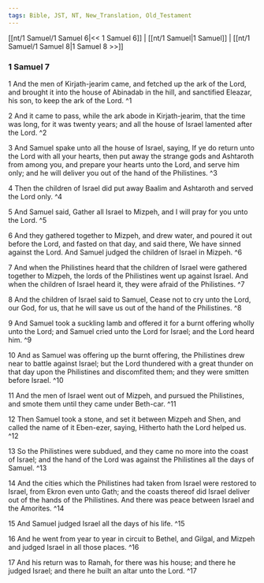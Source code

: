 ```yaml
---
tags: Bible, JST, NT, New_Translation, Old_Testament
---
```


[[nt/1 Samuel/1 Samuel 6|<< 1 Samuel 6]] | [[nt/1 Samuel|1 Samuel]] | [[nt/1 Samuel/1 Samuel 8|1 Samuel 8 >>]]

### 1 Samuel 7

1 And the men of Kirjath-jearim came, and fetched up the ark of the Lord, and brought it into the house of Abinadab in the hill, and sanctified Eleazar, his son, to keep the ark of the Lord.  ^1

2 And it came to pass, while the ark abode in Kirjath-jearim, that the time was long, for it was twenty years; and all the house of Israel lamented after the Lord.  ^2

3 And Samuel spake unto all the house of Israel, saying, If ye do return unto the Lord with all your hearts, then put away the strange gods and Ashtaroth from among you, and prepare your hearts unto the Lord, and serve him only; and he will deliver you out of the hand of the Philistines.  ^3

4 Then the children of Israel did put away Baalim and Ashtaroth and served the Lord only.  ^4

5 And Samuel said, Gather all Israel to Mizpeh, and I will pray for you unto the Lord.  ^5

6 And they gathered together to Mizpeh, and drew water, and poured it out before the Lord, and fasted on that day, and said there, We have sinned against the Lord. And Samuel judged the children of Israel in Mizpeh.  ^6

7 And when the Philistines heard that the children of Israel were gathered together to Mizpeh, the lords of the Philistines went up against Israel. And when the children of Israel heard it, they were afraid of the Philistines.  ^7

8 And the children of Israel said to Samuel, Cease not to cry unto the Lord, our God, for us, that he will save us out of the hand of the Philistines.  ^8

9 And Samuel took a suckling lamb and offered it for a burnt offering wholly unto the Lord; and Samuel cried unto the Lord for Israel; and the Lord heard him.  ^9

10 And as Samuel was offering up the burnt offering, the Philistines drew near to battle against Israel; but the Lord thundered with a great thunder on that day upon the Philistines and discomfited them; and they were smitten before Israel.  ^10

11 And the men of Israel went out of Mizpeh, and pursued the Philistines, and smote them until they came under Beth-car.  ^11

12 Then Samuel took a stone, and set it between Mizpeh and Shen, and called the name of it Eben-ezer, saying, Hitherto hath the Lord helped us.  ^12

13 So the Philistines were subdued, and they came no more into the coast of Israel; and the hand of the Lord was against the Philistines all the days of Samuel.  ^13

14 And the cities which the Philistines had taken from Israel were restored to Israel, from Ekron even unto Gath; and the coasts thereof did Israel deliver out of the hands of the Philistines. And there was peace between Israel and the Amorites.  ^14

15 And Samuel judged Israel all the days of his life.  ^15

16 And he went from year to year in circuit to Bethel, and Gilgal, and Mizpeh and judged Israel in all those places.  ^16

17 And his return was to Ramah, for there was his house; and there he judged Israel; and there he built an altar unto the Lord.  ^17

 
